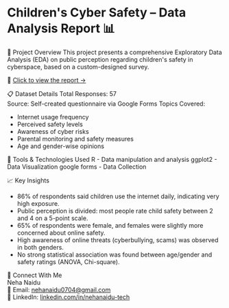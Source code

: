 # Children's Cyber Safety – Data Analysis Report 📊

📌 Project Overview
This project presents a comprehensive Exploratory Data Analysis (EDA) on public perception regarding children's safety in cyberspace, based on a custom-designed survey.

📎 [Click to view the report →](./child-safety-cyberspace-survey-analysis.pdf)

📋 Dataset Details
Total Responses: 57  
Source: Self-created questionnaire via Google Forms
Topics Covered:
  - Internet usage frequency
  - Perceived safety levels
  - Awareness of cyber risks
  - Parental monitoring and safety measures
  - Age and gender-wise opinions

🔧 Tools & Technologies Used
R - Data manipulation and analysis
ggplot2 - Data Visualization
google forms - Data Collection

📈 Key Insights

- 86% of respondents said children use the internet daily, indicating very high exposure.
- Public perception is divided: most people rate child safety between 2 and 4 on a 5-point scale.
- 65% of respondents were female, and females were slightly more concerned about online safety.
- High awareness of online threats (cyberbullying, scams) was observed in both genders.
- No strong statistical association was found between age/gender and safety ratings (ANOVA, Chi-square).

🔗 Connect With Me<br>
Neha Naidu<br>
📧 Email: [nehanaidu0704@gmail.com](mailto:nehanaidu0704@gmail.com)  <br>
🔗 LinkedIn: [linkedin.com/in/nehanaidu-tech](https://linkedin.com/in/nehanaidu-tech)
